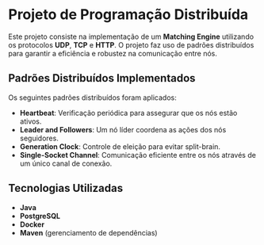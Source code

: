 # Projeto de Programação Distribuída

Este projeto consiste na implementação de um **Matching Engine** utilizando os protocolos **UDP**, **TCP** e **HTTP**. O projeto faz uso de padrões distribuídos para garantir a eficiência e robustez na comunicação entre nós.

## Padrões Distribuídos Implementados

Os seguintes padrões distribuídos foram aplicados:

- **Heartbeat**: Verificação periódica para assegurar que os nós estão ativos.
- **Leader and Followers**: Um nó líder coordena as ações dos nós seguidores.
- **Generation Clock**: Controle de eleição para evitar split-brain.
- **Single-Socket Channel**: Comunicação eficiente entre os nós através de um único canal de conexão.

## Tecnologias Utilizadas

- **Java**
- **PostgreSQL**
- **Docker**
- **Maven** (gerenciamento de dependências)
